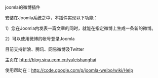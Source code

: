 joomla的微博插件

安装在Joomla系统之中，本插件实现以下功能：

1）您在Joomla内发表一篇文章的同时，就能在指定微博上生成一条新的微博。

2）可以使用微博的帐号登录Joomla

目前支持新浪、腾讯、网易微博及Twitter

主页在 http://blog.sina.com.cn/yuleishanghai

使用帮助在：http://code.google.com/p/joomla-weibo/wiki/Help